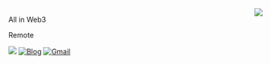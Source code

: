 
<img align="right" src="https://github-readme-stats.vercel.app/api?username=riskers&show_icons=true&icon_color=0366d6&text_color=24292e&bg_color=ffffff&hide_title=true" />

All in Web3

Remote


[![](https://img.shields.io/github/followers/riskers?style=flat)](https://riskers.github.io/)
[![Blog](https://img.shields.io/badge/Blog-riskers-orange)](https://riskers.github.io/)
[![Gmail](https://img.shields.io/badge/-Gmail-c14438?style=flat&logo=Gmail&logoColor=white)](mailto:gaoyibobobo@gmail.com)

